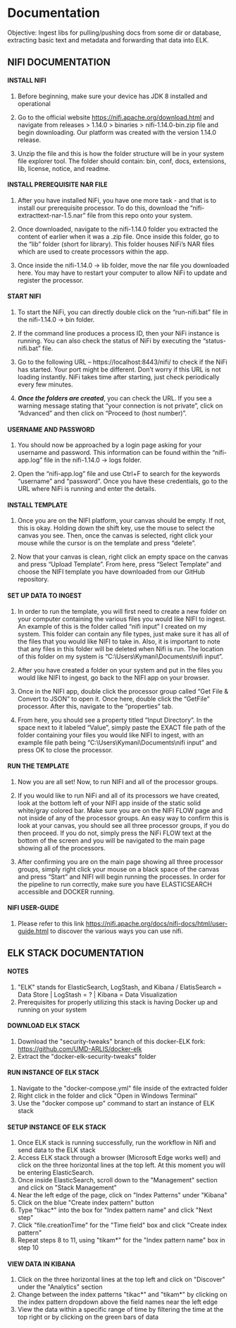 # Documentation
Objective: Ingest libs for pulling/pushing docs from some dir or database, extracting basic text and metadata and forwarding that data into ELK.

## NIFI DOCUMENTATION

#### INSTALL NIFI 

1. Before beginning, make sure your device has JDK 8 installed and operational

2. Go to the official website https://nifi.apache.org/download.html and navigate from releases > 1.14.0 > binaries > nifi-1.14.0-bin.zip file and begin downloading. Our platform was created with the version 1.14.0 release.

3. Unzip the file and this is how the folder structure will be in your system file explorer tool. The folder should contain: bin, conf, docs, extensions, lib, license, notice, and readme.

#### INSTALL PREREQUISITE NAR FILE

1. After you have installed NiFi, you have one more task - and that is to install our prerequisite processor. To do this, download the “nifi-extracttext-nar-1.5.nar” file from this repo onto your system.

2. Once downloaded, navigate to the nifi-1.14.0 folder you extracted the content of earlier when it was a .zip file. Once inside this folder, go to the “lib” folder (short for library). This folder houses NiFi’s NAR files which are used to create processors within the app. 

3. Once inside the nifi-1.14.0 -> lib folder, move the nar file you downloaded here. You may have to restart your computer to allow NiFi to update and register the processor.

#### START NIFI 

1. To start the NiFi, you can directly double click on the “run-nifi.bat” file in the nifi-1.14.0 -> bin folder. 

2. If the command line produces a process ID, then your NiFi instance is running. You can also check the status of NiFi by executing the “status-nifi.bat” file.

3. Go to the following URL – https://localhost:8443/nifi/  to check if the NiFi has started. Your port might be different. Don’t worry if this URL is not loading instantly. NiFi takes time after starting, just check periodically every few minutes.

4. ***Once the folders are created***, you can check the URL. If you see a warning message stating that “your connection is not private”, click on “Advanced” and then click on “Proceed to (host number)”.

#### USERNAME AND PASSWORD 

1. You should now be approached by a login page asking for your username and password. This information can be found within the “nifi-app.log” file in the nifi-1.14.0 -> logs folder.

2. Open the “nifi-app.log” file and use Ctrl+F to search for the keywords “username” and “password”. Once you have these credentials, go to the URL where NiFi is running and enter the details.


#### INSTALL TEMPLATE

1. Once you are on the NIFI platform, your canvas should be empty. If not, this is okay. Holding down the shift key, use the mouse to select the canvas you see. Then, once the canvas is selected, right click your mouse while the cursor is on the template and press “delete”.

2. Now that your canvas is clean, right click an empty space on the canvas and press “Upload Template”. From here, press “Select Template” and choose the NIFI template you have downloaded from our GitHub repository.

#### SET UP DATA TO INGEST 

1. In order to run the template, you will first need to create a new folder on your computer containing the various files you would like NIFI to ingest. An example of this is the folder called “nifi input” I created on my system. This folder can contain any file types, just make sure it has all of the files that you would like NIFI to take in. Also, it is important to note that any files in this folder will be deleted when Nifi is run. The location of this folder on my system is “C:\Users\Kymani\Documents\nifi input”. 

2. After you have created a folder on your system and put in the files you would like NIFI to ingest, go back to the NIFI app on your browser. 

3. Once in the NIFI app, double click the processor group called “Get File & Convert to JSON” to open it. Once here, double click the “GetFile” processor. After this, navigate to the “properties” tab.

4. From here, you should see a property titled “Input Directory”. In the space next to it labeled “Value”, simply paste the EXACT file path of the folder containing your files you would like NIFI to ingest, with an example file path being “C:\Users\Kymani\Documents\nifi input” and press OK to close the processor.

#### RUN THE TEMPLATE 

1. Now you are all set! Now, to run NIFI and all of the processor groups.

2. If you would like to run NiFi and all of its processors we have created, look at the bottom left of your NIFI app inside of the static solid white/gray colored bar. Make sure you are on the NIFI FLOW page and not inside of any of the processor groups. An easy way to confirm this is look at your canvas, you should see all three processor groups, if you do then proceed. If you do not, simply press the NiFi FLOW text at the bottom of the screen and you will be navigated to the main page showing all of the processors. 

3. After confirming you are on the main page showing all three processor groups, simply right click your mouse on a black space of the canvas and press “Start” and NIFI will begin running the processes. In order for the pipeline to run correctly, make sure you have ELASTICSEARCH accessible and DOCKER running.

#### NIFI USER-GUIDE

1. Please refer to this link https://nifi.apache.org/docs/nifi-docs/html/user-guide.html to discover the various ways you can use nifi.

## ELK STACK DOCUMENTATION

#### NOTES
1. "ELK" stands for ElasticSearch, LogStash, and Kibana / ElatisSearch = Data Store | LogStash = ? | Kibana = Data Visualization
2. Prerequisites for properly utilizing this stack is having Docker up and running on your system

#### DOWNLOAD ELK STACK
1. Download the "security-tweaks" branch of this docker-ELK fork: https://github.com/UMD-ARLIS/docker-elk
2. Extract the "docker-elk-security-tweaks" folder

#### RUN INSTANCE OF ELK STACK
1. Navigate to the "docker-compose.yml" file inside of the extracted folder
2. Right click in the folder and click "Open in Windows Terminal"
3. Use the "docker compose up" command to start an instance of ELK stack

#### SETUP INSTANCE OF ELK STACK
1. Once ELK stack is running successfully, run the workflow in Nifi and send data to the ELK stack
2. Access ELK stack through a browser (Microsoft Edge works well) and click on the three horizontal lines at the top left. At this moment you will be entering ElasticSearch.
3. Once inside ElasticSearch, scroll down to the "Management" section and click on "Stack Management"
4. Near the left edge of the page, click on "Index Patterns" under "Kibana"
5. Click on the blue "Create index pattern" button
6. Type "tikac*" into the box for "Index pattern name" and click "Next step"
7. Click "file.creationTime" for the "Time field" box and click "Create index pattern"
8. Repeat steps 8 to 11, using "tikam*" for the "Index pattern name" box in step 10

#### VIEW DATA IN KIBANA
1. Click on the three horizontal lines at the top left and click on "Discover" under the "Analytics" section 
2. Change between the index patterns "tikac*" and "tikam*" by clicking on the index pattern dropdown above the field names near the left edge
3. View the data within a specific range of time by filtering the time at the top right or by clicking on the green bars of data 
